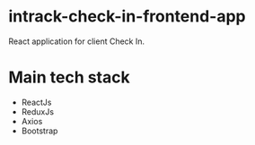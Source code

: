 # intrack-check-in-frontend-app
React application for client Check In.

# Main tech stack

* ReactJs
* ReduxJs
* Axios
* Bootstrap
